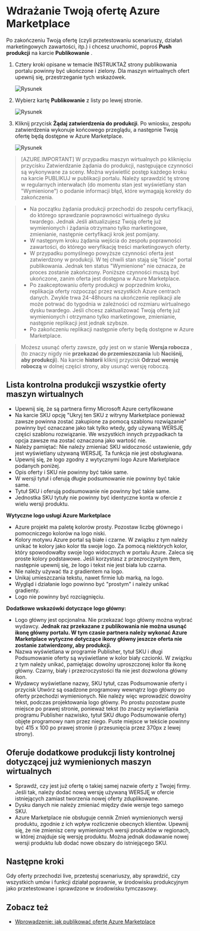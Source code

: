 <properties
   pageTitle="Wdrażanie Twoją ofertę Azure Marketplace | Microsoft Azure"
   description="Więcej informacji na temat i szczegółową z instrukcjami, aby wdrożyć Twoją ofertę — obraz maszyn wirtualnych, usługa Deweloper, Usługa danych itp. — usługą Azure Marketplace."
   services="marketplace-publishing"
   documentationCenter=""
   authors="HannibalSII"
   manager="hascipio"
   editor=""/>

<tags
   ms.service="marketplace"
   ms.devlang="na"
   ms.topic="article"
   ms.tgt_pltfrm="na"
   ms.workload="na"
   ms.date="08/02/2016"
   ms.author="hascipio" />

# <a name="deploy-your-offer-to-the-azure-marketplace"></a>Wdrażanie Twoją ofertę Azure Marketplace
Po zakończeniu Twoją ofertę (czyli przetestowaniu scenariuszy, działań marketingowych zawartości, itp.) i chcesz uruchomić, poproś **Push produkcji** na karcie **Publikowanie** .  

1. Cztery kroki opisane w temacie INSTRUKTAŻ strony publikowania portalu powinny być ukończone i zielony. Dla maszyn wirtualnych ofert upewnij się, przestrzeganie tych wskazówek.

    ![Rysunek][img-pubportal-walkthru-checked]

2. Wybierz kartę **Publikowanie** z listy po lewej stronie.

    ![Rysunek][img-pubportal-menu-publish]

3. Kliknij przycisk **Żądaj zatwierdzenia do produkcji**. Po wniosku, zespołu zatwierdzenia wykonuje końcowego przeglądu, a następnie Twoją ofertę będą dostępne w Azure Marketplace.

    ![Rysunek][img-pubportal-publish-pushproduction]

>[AZURE.IMPORTANT] W przypadku maszyn wirtualnych po kliknięciu przycisku Zatwierdzanie żądania do produkcji, następujące czynności są wykonywane za sceny. Można wyświetlić postęp każdego kroku na karcie PUBLIKUJ w publikacji portalu. Należy sprawdzić tę stronę w regularnych interwałach (do momentu stan jest wyświetlany stan "Wymienione") o podanie informacji błąd, które wymagają korekty do zakończenia.

> - Na początku żądania produkcji przechodzi do zespołu certyfikacji, do którego sprawdzanie poprawności wirtualnego dysku twardego. Jednak Jeśli aktualizujesz Twoją ofertę już wymienionych i żądania otrzymano tylko marketingowe, zmienianie, następnie certyfikacji krok jest pomijany.
> - W następnym kroku żądania wejścia do zespołu poprawności zawartości, do którego weryfikację treści marketingowych oferty.
> - W przypadku pomyślnego powyższe czynności oferta jest zatwierdzony w produkcji. W tej chwili stan stają się "liście" portal publikowania. Jednak ten status "Wymienione" nie oznacza, że proces zostanie zakończony. Poniższe czynności muszą być ukończone, zanim oferta jest dostępna w Azure Marketplace.
> - Po zaakceptowaniu oferty produkcji w poprzednim kroku, replikacja oferty rozpocząć przez wszystkich Azure centrach danych. Zwykle trwa 24-48hours na ukończenie replikacji ale może potrwać do tygodnia w zależności od rozmiaru wirtualnego dysku twardego. Jeśli chcesz zaktualizować Twoją ofertę już wymienionych i otrzymano tylko marketingowe, zmienianie, następnie replikacji jest jednak szybsze.
> - Po zakończeniu replikacji następnie oferty będą dostępne w Azure Marketplace.

> Możesz usunąć oferty zawsze, gdy jest on w stanie **Wersja robocza** , (to znaczy nigdy nie **przekazać do przemieszczania** lub **Naciśnij, aby produkcji**). Na karcie **historii** kliknij przycisk **Odrzuć wersję roboczą** w dolnej części strony, aby usunąć wersję roboczą.


## <a name="production-checklist-for-all-virtual-machine-offers"></a>Lista kontrolna produkcji wszystkie oferty maszyn wirtualnych

- Upewnij się, że są partnera firmy Microsoft Azure certyfikowane
- Na karcie SKU opcję "Ukryj ten SKU z witryny Marketplace ponieważ zawsze powinna zostać zakupione za pomocą szablonu rozwiązanie" powinny być oznaczane jako tak tylko wtedy, gdy używaną WERSJĘ części szablonu rozwiązanie. We wszystkich innych przypadkach ta opcja zawsze ma zostać oznaczona jako wartość nie.
- Należy pamiętać: Nie należy zmieniać SKU widoczność ustawienie, gdy jest wyświetlany używaną WERSJĘ. Ta funkcja nie jest obsługiwana.
- Upewnij się, że logo zgodny z wytycznymi logo Azure Marketplace podanych poniżej.
- Opis oferty i SKU nie powinny być takie same.
- W wersji tytuł i oferują długie podsumowanie nie powinny być takie same.
- Tytuł SKU i oferują podsumowanie nie powinny być takie same.
- Jednostka SKU tytuły nie powinny być identyczne konta w ofercie z wielu wersji produktu.

**Wytyczne logo usługi Azure Marketplace**

- Azure projekt ma paletę kolorów prosty. Pozostaw liczbę głównego i pomocniczego kolorów na logo niski.
- Kolory motywu Azure portal są białe i czarne. W związku z tym należy unikać te kolory jako kolor tła swoje logo. Za pomocą niektórych kolor, który spowodowałby swoje logo widocznych w portalu Azure. Zaleca się proste kolory podstawowe. Jeśli korzystasz z przezroczystym tłem, następnie upewnij się, że logo i tekst nie jest biała lub czarna.
- Nie należy używać tła z gradientem na logo.
- Unikaj umieszczania tekstu, nawet firmie lub marką, na logo.
- Wygląd i działanie logo powinno być "prostym" i należy unikać gradienty.
- Logo nie powinny być rozciągnięciu.

**Dodatkowe wskazówki dotyczące logo główny:**

- Logo główny jest opcjonalna. Nie przekazać logo główny można wybrać wydawcy. **Jednak raz przekazane z publikowania nie można usunąć ikonę główny portalu. W tym czasie partnera należy wykonać Azure Marketplace wytyczne dotyczące ikony główny jeszcze oferta nie zostanie zatwierdzony, aby produkcji.**
- Nazwa wyświetlana w programie Publisher, tytuł SKU i długi Podsumowanie oferty są wyświetlane w kolor biały czcionki. W związku z tym należy unikać, pamiętając dowolny uproszczonej kolor tła ikonę główny. Czarny, biały i przezroczystości tła nie jest dozwolona główny ikon.
- Wydawcy wyświetlane nazwy, SKU tytuł, czas Podsumowanie oferty i przycisk Utwórz są osadzone programowy wewnątrz logo główny po oferty przechodzi wymienionych. Nie należy więc wprowadzić dowolny tekst, podczas projektowania logo główny. Po prostu pozostaw puste miejsce po prawej stronie, ponieważ tekst (to znaczy wyświetlania programu Publisher nazwisko, tytuł SKU długo Podsumowanie oferty) objęte programowy nam przez niego. Puste miejsce w tekście powinny być 415 x 100 po prawej stronie (i przesunięcia przez 370px z lewej strony).


## <a name="additional-production-checklist-for-already-listed-virtual-machine-offers"></a>Oferuje dodatkowe produkcji listy kontrolnej dotyczącej już wymienionych maszyn wirtualnych

- Sprawdź, czy jest już ofertę o takiej samej nazwie oferty z Twojej firmy. Jeśli tak, należy dodać nową wersję używaną WERSJĘ w ofercie istniejących zamiast tworzenia nowej oferty zduplikowane.
- Dysku danych nie należy zmieniać między dwie wersje tego samego SKU.
- Azure Marketplace nie obsługuje cennik Zmień wymienionych wersji produktu, zgodnie z ich wpływ rozliczenie obecnych klientów. Upewnij się, że nie zmienisz ceny wymienionych wersji produktów w regionach, w której znajduje się wersję produktu. Można jednak dodawanie nowej wersji produktu lub dodać nowe obszary do istniejącego SKU.


## <a name="next-steps"></a>Następne kroki
Gdy oferty przechodzi live, przetestuj scenariuszy, aby sprawdzić, czy wszystkich umów i funkcji działał poprawnie, w środowisku produkcyjnym jako przetestowane i sprawdzone w środowisku tymczasowy.

## <a name="see-also"></a>Zobacz też
- [Wprowadzenie: jak publikować ofertę Azure Marketplace](marketplace-publishing-getting-started.md)

[img-pubportal-walkthru-checked]:media/marketplace-publishing-push-to-production/pubportal-walkthru-checked.png
[img-pubportal-menu-publish]:media/marketplace-publishing-push-to-production/pubportal-menu-publish.png
[img-pubportal-publish-pushproduction]:media/marketplace-publishing-push-to-production/pubportal-publish-pushproduction.png
